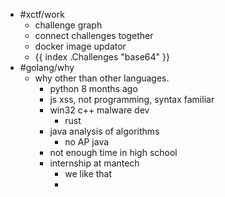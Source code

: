 - #xctf/work
	- challenge graph
	- connect challenges together
	- docker image updator
	- {{ index .Challenges "base64" }}
- #golang/why
	- why other than other languages.
		- python 8 months ago
		- js xss, not programming, syntax familiar
		- win32 c++ malware dev
			- rust
		- java analysis of algorithms
			- no AP java
		- not enough time in high school
		- internship at mantech
			- we like that
			-
